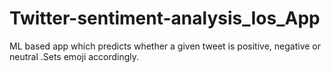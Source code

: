 # Twitter-sentiment-analysis_Ios_App
ML based app which predicts whether a given tweet is positive, negative or neutral .Sets emoji accordingly.
